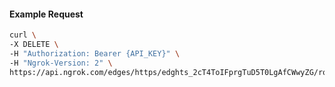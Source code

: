 <!-- Code generated for API Clients. DO NOT EDIT. -->

#### Example Request

```bash
curl \
-X DELETE \
-H "Authorization: Bearer {API_KEY}" \
-H "Ngrok-Version: 2" \
https://api.ngrok.com/edges/https/edghts_2cT4ToIFprgTuD5T0LgAfCWwyZG/routes/edghtsrt_2cT4TkX7GVcrDSxgO29sgHNfBni/oidc
```
